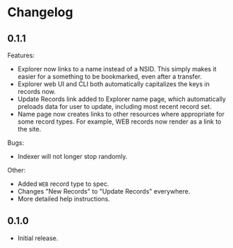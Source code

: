 # Changelog

## 0.1.1

Features:
  - Explorer now links to a name instead of a NSID. This simply makes it easier for a something to be bookmarked, even after a transfer.
  - Explorer web UI and CLI both automatically capitalizes the keys in records now.
  - Update Records link added to Explorer name page, which automatically preloads data for user to update, including most recent record set.
  - Name page now creates links to other resources where appropriate for some record types. For example, WEB records now render as a link to the site.

Bugs:
  - Indexer will not longer stop randomly.

Other:
  - Added `WEB` record type to spec.
  - Changes "New Records" to "Update Records" everywhere.
  - More detailed help instructions.

## 0.1.0

- Initial release.